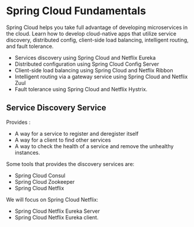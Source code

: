 # Spring Cloud Fundamentals

Spring Cloud helps you take full advantage of developing microservices in the cloud. Learn how to develop cloud-native apps that utilize service discovery, distributed config, client-side load balancing, intelligent routing, and fault tolerance.

- Services discovery using Spring Cloud and Netflix Eureka 
- Distributed configuration using Spring Cloud Config Server 
- Client-side load balancing using Spring Cloud and Netflix Ribbon 
- Intelligent routing via a gateway service using Spring Cloud and Netflix Zuul
- Fault tolerance using Spring Cloud and Netflix Hystrix. 

## Service Discovery Service

Provides :
- A way for a service to register and deregister itself
- A way for a client to find other services
- A way to check the health of a service and remove the unhealthy instances.

Some tools that provides the discovery services are:
- Spring Cloud Consul
- Spring Cloud Zookeeper
- Spring Cloud Netflix

We will focus on Spring Cloud Netflix:
- Spring Cloud Netflix Eureka Server
- Spring Cloud Netflix Eureka client.





